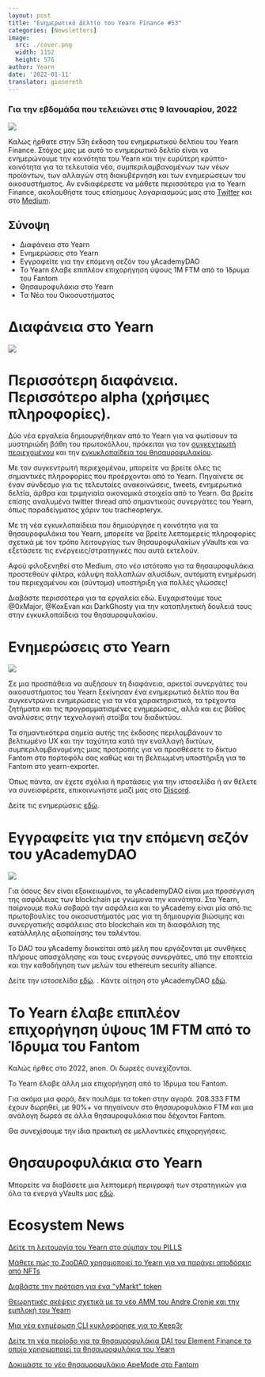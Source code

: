 ```yaml
---
layout: post
title: "Ενημερωτικό Δελτίο του Yearn Finance #53"
categories: [Newsletters]
image:
  src: ./cover.png
  width: 1152
  height: 576
author: Yearn
date: '2022-01-11'
translator: giosereth
---
```


### Για την εβδομάδα που τελειώνει στις 9 Ιανουαρίου, 2022

![](./image1.jpg?w=1100&h=554)

Καλώς ήρθατε στην 53η  έκδοση του ενημερωτικού δελτίου τoυ Yearn Finance. Στόχος μας με αυτό το ενημερωτικό δελτίο είναι να ενημερώνουμε την κοινότητα του Yearn και την ευρύτερη κρύπτο-κοινότητα  για τα τελευταία νέα, συμπεριλαμβανομένων των νέων προϊόντων, των αλλαγών στη διακυβέρνηση και των ενημερώσεων του οικοσυστήματος. Αν ενδιαφέρεστε να μάθετε περισσότερα για το Yearn Finance, ακολουθήστε τους επίσημους λογαριασμούς μας στο [Twitter](https://twitter.com/iearnfinance) και στο [Medium](https://medium.com/iearn).

## Σύνοψη

- Διαφάνεια στο Yearn
- Ενημερώσεις στο Yearn
- Εγγραφείτε για την επόμενη σεζόν του yAcademyDAO
- Το Yearn έλαβε επιπλέον επιχορήγηση ύψους 1M FTM από το Ίδρυμα του Fantom
- Θησαυροφυλάκια στο Yearn
- Τα Νέα του Οικοσυστήματος 

# Διαφάνεια στο Yearn

![](./image2.jpg?w=550&h=366)

# Περισσότερη διαφάνεια. Περισσότερο alpha (χρήσιμες πληροφορίες).

Δύο νέα εργαλεία δημιουργήθηκαν από το Yearn για να φωτίσουν τα μυστηριώδη βάθη του πρωτοκόλλου, πρόκειται για τον [συγκεντρωτή περιεχομένου](https://blog.yearn.finance/) και την [εγκυκλοπαίδεια του θησαυροφυλακίου](https://vaults.yearn.finance/).

Με τον συγκεντρωτή περιεχομένου, μπορείτε να βρείτε όλες τις σημαντικές πληροφορίες που προέρχονται από το Yearn. Πηγαίνετε σε έναν σύνδεσμο για τις τελευταίες ανακοινώσεις, tweets, ενημερωτικά δελτία, άρθρα και τριμηνιαία οικονομικά στοιχεία από το Yearn. Θα βρείτε επίσης αναλυμένα twitter thread από σημαντικούς συνεργάτες του Yearn, όπως παραδείγματος χάριν του tracheopteryx.

Με τη νέα εγκυκλοπαίδεια που δημιούργησε η κοινότητα για τα θησαυροφυλάκια του Yearn, μπορείτε να βρείτε λεπτομερείς πληροφορίες σχετικά με τον τρόπο λειτουργίας των θησαυροφυλακίων yVaults και να εξετάσετε τις ενέργειες/στρατηγικές που αυτά εκτελούν.

Αφού φιλοξενηθεί στο Medium, στο νέο ιστότοπο για τα θησαυροφυλάκια  προστεθούν φίλτρα, κάλυψη πολλαπλών αλυσίδων, αυτόματη ενημέρωση του περιεχομένου και (σύντομα) υποστήριξη για πολλές γλώσσες!

Διαβάστε περισσότερα για τα εργαλεία εδώ. Ευχαριστούμε τους @0xMajor, @KoxEvan και DarkGhosty για την καταπληκτική δουλειά τους στην εγκυκλοπαίδεια του θησαυροφυλακίου.

# Ενημερώσεις στο Yearn

![](./image3.jpg?w=550&h=449)

Σε μια προσπάθεια να αυξήσουν τη διαφάνεια, αρκετοί συνεργάτες του οικοσυστήματος του Yearn ξεκίνησαν ένα ενημερωτικό δελτίο που θα συγκεντρώνει ενημερώσεις για τα νέα χαρακτηριστικά, τα τρέχοντα ζητήματα και τις προγραμματισμένες ενημερώσεις, αλλά και εις βάθος αναλύσεις στην τεχνολογική στοίβα του διαδικτύου.

Τα σημαντικότερα σημεία αυτής της έκδοσης περιλαμβάνουν το βελτιωμένο UX και την ταχύτητα κατά την εναλλαγή δικτύων, συμπεριλαμβανομένης μιας προτροπής για να προσθέσετε το δίκτυο Fantom στο πορτοφόλι σας καθώς και τη βελτιωμένη υποστήριξη για το Fantom στο yearn-exporter.

Όπως πάντα, αν έχετε σχόλια ή προτάσεις για την ιστοσελίδα ή αν θέλετε να συνεισφέρετε, επικοινωνήστε μαζί μας στο 
[Discord](https://discord.com/invite/yearn).

Δείτε τις ενημερώσεις [εδώ](https://yearnweb.substack.com/p/update-jan-5-2022?showWelcome=true).

# Εγγραφείτε για την επόμενη σεζόν του yAcademyDAO

![](./image4.jpg?w=238&h=243)

Για όσους δεν είναι εξοικειωμένοι, το yAcademyDAO είναι μια προσέγγιση της ασφάλειας των blockchain με γνώμονα την κοινότητα. Στο Yearn, παίρνουμε πολύ σοβαρά την ασφάλεια και το yAcademy είναι μία από τις πρωτοβουλίες του οικοσυστήματός μας για τη δημιουργία βιώσιμης και συνεργατικής ασφάλειας στο blockchain και τη διασφάλιση της κατάλληλης αξιοποίησης του ταλέντου.

Το DAO του yAcademy διοικείται από μέλη που εργάζονται με συνθήκες πλήρους απασχόλησης και τους ενεργούς συνεργάτες, υπό την εποπτεία και την καθοδήγηση των μελών του ethereum security alliance.

Δείτε την ιστοσελίδα [εδώ](https://yacademy.github.io/). . Κάντε αίτηση στο yAcademyDAO [εδώ](https://docs.google.com/forms/d/e/1FAIpQLSfc5VUYOyG_cRpiRkymJOVoHluFOuiYMRONX-R7xRuvWM25Xg/viewform).

# Το Yearn έλαβε επιπλέον επιχορήγηση ύψους 1M FTM από το Ίδρυμα του Fantom

Καλώς ήρθες στο 2022, anon. Οι δωρεές συνεχίζονται.

Το Yearn έλαβε άλλη μια επιχορήγηση από το Ίδρυμα του Fantom.

Για ακόμα μια φορά, δεν πουλάμε τα token στην αγορά. 208.333 FTM έχουν δωρηθεί, με 90%+ να πηγαίνουν στο θησαυροφυλάκιο FTM και μια ανάλογη δωρεά σε άλλα θησαυροφυλάκια που δέχονται Fantom.

Θα συνεχίσουμε την ίδια πρακτική σε μελλοντικές επιχορηγήσεις.

# Θησαυροφυλάκια στο Yearn

Μπορείτε να διαβάσετε μια λεπτομερή περιγραφή των στρατηγικών για όλα τα ενεργά yVaults μας [εδώ](https://medium.com/yearn-state-of-the-vaults/the-vaults-at-yearn-9237905ffed3).

# Ecosystem News

[Δείτε τη λειτουργία του Yearn στο σύμπαν του PILLS](https://twitter.com/pillsuniverse/status/1478321675510763520)

[Μάθετε πώς το ZooDAO χρησιμοποιεί το Yearn για να παράγει αποδόσεις από NFTs](https://twitter.com/ZooDAO/status/1480244287526916105)

[Διαβάστε την πρόταση για ένα "yMarkt" token](https://gov.yearn.finance/t/proposal-ymarkt-the-best-buybacks-can-get/12166)

[Θεωρητικές σκέψεις σχετικά με το νέο AMM του Andre Cronje και την εμπλοκή του Yearn](https://gov.yearn.finance/t/yfi-solid-theorycrafting/12181)

[Μια νέα ενημέρωση CLI κυκλοφόρησε για το Keep3r](https://twitter.com/DeFi_Wonderland/status/1478061081956343812)

[Δείτε τη νέα περίοδο για τα θησαυροφυλάκια DAI του Element Finance το οποίο χρησιμοποιεί τα θησαυροφυλάκια του Yearn](https://twitter.com/element_fi/status/1478819507829293058)

[Δοκιμάστε το νέο θησαυροφυλάκιο ApeMode στο Fantom](https://twitter.com/poolpitako/status/1479271890933923843)
